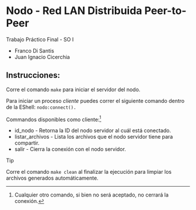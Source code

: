 # Nodo - Red LAN Distribuida Peer-to-Peer
Trabajo Práctico Final - SO I
- Franco Di Santis
- Juan Ignacio Cicerchia

## Instrucciones:

Corre el comando `make` para iniciar el servidor del nodo.

Para iniciar un proceso *cliente* puedes correr el siguiente comando dentro de la EShell:
`nodo:connect().`

Commandos disponibles como cliente:[^1]
- id_nodo - Retorna la ID del nodo servidor al cuál está conectado.
- listar_archivos - Lista los archivos que el nodo servidor tiene para compartir.
- salir - Cierra la conexión con el nodo servidor.

> [!TIP]
> Corre el comando `make clean` al finalizar la ejecución para limpiar los archivos generados automáticamente.

[^1]: Cualquier otro comando, si bien no será aceptado, no cerrará la conexión.
